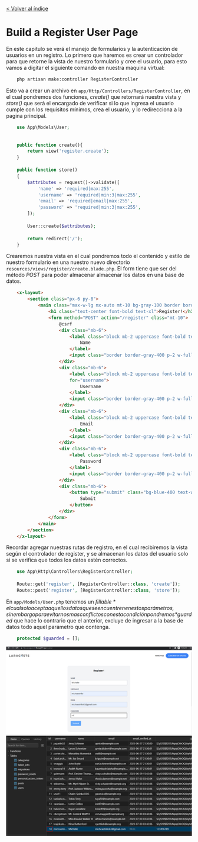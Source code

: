 [< Volver al índice](/docs/readme.md)

# Build a Register User Page

En este capitulo se verá el manejo de formularios y la autenticación de usuarios en un registro. Lo primero que haremos es crear un controlador para que retorne la vista de nuestro formulario y cree el usuario, para esto vamos a digitar el siguiente comando en nuestra maquina virtual: 

```bash
    php artisan make:controller RegisterController
```

Esto va a crear un archivo en `app/Http/Controllers/RegisterController`, en el cual pondremos dos funciones, *create()* que retornará nuestra vista y *store()* que será el encargado de verificar si lo que ingresa el usuario cumple con los requisitos mínimos, crea el usuario, y lo redirecciona a la pagina principal. 

```php
    use App\Models\User;
```
```php
   
    public function create(){
        return view('register.create');
    }

    public function store()
    {
        $attributes = request()->validate([
            'name' => 'required|max:255',
            'username' => 'required|min:3|max:255',
            'email' => 'required|email|max:255',
            'password' => 'required|min:3|max:255',
        ]);

        User::create($attributes);

        return redirect('/');
    }
```

Crearemos nuestra vista en el cual pondremos todo el contenido y estilo de nuestro formulario en una nuestro nuevo directorio `resources/views/register/create.blade.php`. El form tiene que ser del método *POST* para poder almacenar almacenar los datos en una base de datos. 

```html
    <x-layout>
        <section class="px-6 py-8">
            <main class="max-w-lg mx-auto mt-10 bg-gray-100 border border-gray-200 p-6 rounded-xl">
                <h1 class="text-center font-bold text-xl">Register!</h1>
                <form method="POST" action="/register" class="mt-10">
                    @csrf
                    <div class="mb-6">
                        <label class="block mb-2 uppercase font-bold text-xs text-gray-700" for="name">
                            Name
                        </label>
                        <input class="border border-gray-400 p-2 w-full" type="text" name="name" id="name" required>
                    </div>
                    <div class="mb-6">
                        <label class="block mb-2 uppercase font-bold text-xs text-gray-700" 
                        for="username">
                            Username
                        </label>
                        <input class="border border-gray-400 p-2 w-full" type="text" name="username" id="username" required>
                    </div>
                    <div class="mb-6">
                        <label class="block mb-2 uppercase font-bold text-xs text-gray-700" for="email">
                            Email
                        </label>
                        <input class="border border-gray-400 p-2 w-full" type="email" name="email" id="email" required>
                    </div>
                    <div class="mb-6">
                        <label class="block mb-2 uppercase font-bold text-xs text-gray-700" for="password">
                            Password
                        </label>
                        <input class="border border-gray-400 p-2 w-full" type="password" name="password" id="password" required>
                    </div>
                    <div class="mb-6">
                        <button type="submit" class="bg-blue-400 text-white rounded py-2 px-4 hover:bg-blue-500">
                            Submit
                        </button>
                    </div>
                </form>
            </main>
        </section>
    </x-layout>
```

Recordar agregar nuestras rutas de registro, en el cual recibiremos la vista según el controlador de register, y se almacenan los datos del usuario solo si se verifica que todos los datos estén correctos. 

```php
    use App\Http\Controllers\RegisterController;

    Route::get('register', [RegisterController::class, 'create']);
    Route::post('register', [RegisterController::class, 'store']);
```
En `app/Models/User.php` tenemos un *$fillable* el cual solo acepta aquellos datos que se encuentren en estos parámetros, sin embargo para evitarnos mas conflictos con esta condición pondremos *$guarded* que hace lo contrario que el anterior, excluye de ingresar a la base de datos todo aquel parámetro que contenga. 

```php
    protected $guarded = [];
```

![image](./images/ep45-1.png "Interfaz de registro")
![image](./images/ep45-2.png "Usuario en base de datos")